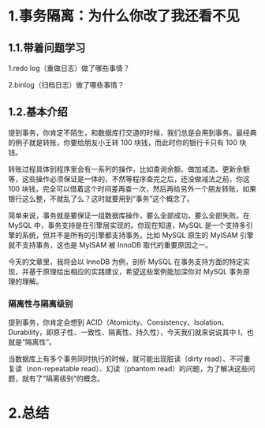 # 1.事务隔离：为什么你改了我还看不见

## 1.1.带着问题学习

1.redo log（重做日志）做了哪些事情？

2.binlog（归档日志）做了哪些事情？

## 1.2.基本介绍

提到事务，你肯定不陌生，和数据库打交道的时候，我们总是会用到事务。最经典的例子就是转账，你要给朋友小王转 100 块钱，而此时你的银行卡只有 100 块钱。

转账过程具体到程序里会有一系列的操作，比如查询余额、做加减法、更新余额等，这些操作必须保证是一体的，不然等程序查完之后，还没做减法之前，你这 100 块钱，完全可以借着这个时间差再查一次，然后再给另外一个朋友转账，如果银行这么整，不就乱了么？这时就要用到“事务”这个概念了。

简单来说，事务就是要保证一组数据库操作，要么全部成功，要么全部失败。在 MySQL 中，事务支持是在引擎层实现的。你现在知道，MySQL 是一个支持多引擎的系统，但并不是所有的引擎都支持事务。比如 MySQL 原生的 MyISAM 引擎就不支持事务，这也是 MyISAM 被 InnoDB 取代的重要原因之一。

今天的文章里，我将会以 InnoDB 为例，剖析 MySQL 在事务支持方面的特定实现，并基于原理给出相应的实践建议，希望这些案例能加深你对 MySQL 事务原理的理解。

### 隔离性与隔离级别

提到事务，你肯定会想到 ACID（Atomicity、Consistency、Isolation、Durability，即原子性、一致性、隔离性、持久性），今天我们就来说说其中 I，也就是“隔离性”。

当数据库上有多个事务同时执行的时候，就可能出现脏读（dirty read）、不可重复读（non-repeatable read）、幻读（phantom read）的问题，为了解决这些问题，就有了“隔离级别”的概念。

# 2.总结



